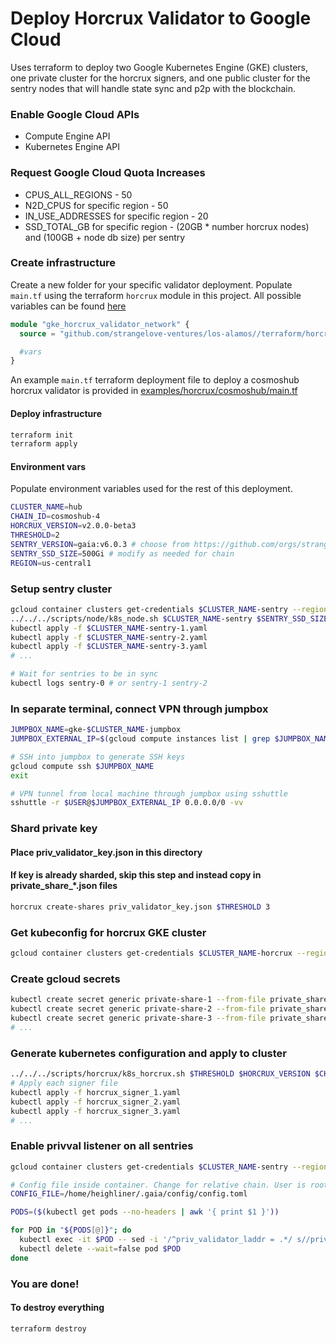 # Deploy Horcrux Validator to Google Cloud

Uses terraform to deploy two Google Kubernetes Engine (GKE) clusters, one private cluster for the horcrux signers, and one public cluster for the sentry nodes that will handle state sync and p2p with the blockchain.

### Enable Google Cloud APIs

- Compute Engine API
- Kubernetes Engine API

### Request Google Cloud Quota Increases

- CPUS_ALL_REGIONS - 50
- N2D_CPUS for specific region - 50
- IN_USE_ADDRESSES for specific region - 20
- SSD_TOTAL_GB for specific region - (20GB * number horcrux nodes) and (100GB + node db size) per sentry


### Create infrastructure

Create a new folder for your specific validator deployment. Populate `main.tf` using the terraform `horcrux` module in this project. All possible variables can be found [here](../../terraform/horcrux/variables.tf)

```terraform
module "gke_horcrux_validator_network" {
  source = "github.com/strangelove-ventures/los-alamos//terraform/horcrux"

  #vars
}
```

An example `main.tf` terraform deployment file to deploy a cosmoshub horcrux validator is provided in [examples/horcrux/cosmoshub/main.tf](../../examples/horcrux/cosmoshub/main.tf)

#### Deploy infrastructure

```bash
terraform init
terraform apply
```

#### Environment vars

Populate environment variables used for the rest of this deployment.
```bash
CLUSTER_NAME=hub
CHAIN_ID=cosmoshub-4
HORCRUX_VERSION=v2.0.0-beta3
THRESHOLD=2
SENTRY_VERSION=gaia:v6.0.3 # choose from https://github.com/orgs/strangelove-ventures/packages?tab=packages&q=heighliner
SENTRY_SSD_SIZE=500Gi # modify as needed for chain
REGION=us-central1
```

### Setup sentry cluster
```bash
gcloud container clusters get-credentials $CLUSTER_NAME-sentry --region $REGION
../../../scripts/node/k8s_node.sh $CLUSTER_NAME-sentry $SENTRY_SSD_SIZE $SENTRY_VERSION ../../../scripts/cosmoshub/statesync/sentry.sh
kubectl apply -f $CLUSTER_NAME-sentry-1.yaml
kubectl apply -f $CLUSTER_NAME-sentry-2.yaml
kubectl apply -f $CLUSTER_NAME-sentry-3.yaml
# ...

# Wait for sentries to be in sync
kubectl logs sentry-0 # or sentry-1 sentry-2
```

### In separate terminal, connect VPN through jumpbox
```bash
JUMPBOX_NAME=gke-$CLUSTER_NAME-jumpbox
JUMPBOX_EXTERNAL_IP=$(gcloud compute instances list | grep $JUMPBOX_NAME | awk '{ print $5}')

# SSH into jumpbox to generate SSH keys
gcloud compute ssh $JUMPBOX_NAME
exit

# VPN tunnel from local machine through jumpbox using sshuttle
sshuttle -r $USER@$JUMPBOX_EXTERNAL_IP 0.0.0.0/0 -vv
```

### Shard private key
#### Place priv_validator_key.json in this directory
#### If key is already sharded, skip this step and instead copy in private_share_*.json files
```bash
horcrux create-shares priv_validator_key.json $THRESHOLD 3
```

### Get kubeconfig for horcrux GKE cluster
```bash
gcloud container clusters get-credentials $CLUSTER_NAME-horcrux --region $REGION
```

### Create gcloud secrets
```bash
kubectl create secret generic private-share-1 --from-file private_share_1.json
kubectl create secret generic private-share-2 --from-file private_share_2.json
kubectl create secret generic private-share-3 --from-file private_share_3.json
# ...
```

### Generate kubernetes configuration and apply to cluster
```bash
../../../scripts/horcrux/k8s_horcrux.sh $THRESHOLD $HORCRUX_VERSION $CHAIN_ID
# Apply each signer file
kubectl apply -f horcrux_signer_1.yaml
kubectl apply -f horcrux_signer_2.yaml
kubectl apply -f horcrux_signer_3.yaml
# ...
```

### Enable privval listener on all sentries
```bash
gcloud container clusters get-credentials $CLUSTER_NAME-sentry --region $REGION

# Config file inside container. Change for relative chain. User is root inside of heighliner docker images
CONFIG_FILE=/home/heighliner/.gaia/config/config.toml

PODS=($(kubectl get pods --no-headers | awk '{ print $1 }'))

for POD in "${PODS[@]}"; do
  kubectl exec -it $POD -- sed -i '/^priv_validator_laddr = .*/ s//priv_validator_laddr = "tcp:\/\/0.0.0.0:1234"/' $CONFIG_FILE
  kubectl delete --wait=false pod $POD
done
```

### You are done!

#### To destroy everything
```bash
terraform destroy
```
